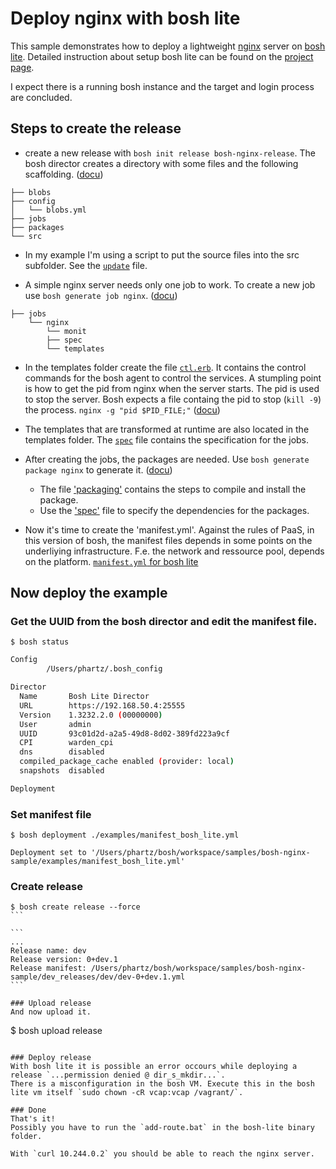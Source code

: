 # Deploy nginx with bosh lite
This sample demonstrates how to deploy a lightweight [nginx](https://nginx.org/) server on [bosh lite](https://github.com/cloudfoundry/bosh-lite). Detailed instruction about setup bosh lite can be found on the [project page](https://github.com/cloudfoundry/bosh-lite).

I expect there is a running bosh instance and the target and login process are concluded.

## Steps to create the release

* create a new release with `bosh init release bosh-nginx-release`. The bosh director creates a directory with some files and the following scaffolding. ([docu](http://bosh.io/docs/create-release.html))
```
├── blobs
├── config
│   └── blobs.yml
├── jobs
├── packages
└── src
```
* In my example I'm using a script to put the source files into the src subfolder. See the [`update`](https://github.com/phartz/bosh-nginx-sample/blob/master/update) file.

* A simple nginx server needs only one job to work. To create a new job use `bosh generate job nginx`. ([docu](http://bosh.io/docs/jobs.html))
```
├── jobs
    └── nginx
        └── monit
        ├── spec      
        └── templates
```
* In the templates folder create the file [`ctl.erb`](https://github.com/phartz/bosh-nginx-sample/blob/master/jobs/nginx/templates/ctl.erb). It contains the control commands for the bosh agent to control the services. A stumpling point is how to get the pid from nginx when the server starts. The pid is used to stop the server. Bosh expects a file containg the pid to stop \(`kill -9`\) the process. `nginx -g "pid $PID_FILE;"` ([docu](https://nginx.org/en/docs/switches.html))

* The templates that are transformed at runtime are also located in the templates folder. The [`spec`](https://github.com/phartz/bosh-nginx-sample/blob/master/jobs/nginx/spec) file contains the specification for the jobs.

* After creating the jobs, the packages are needed. Use `bosh generate package nginx` to generate it. ([docu](http://bosh.io/docs/packages.html))
  * The file ['packaging'](https://github.com/phartz/bosh-nginx-sample/blob/master/packages/nginx/packaging) contains the steps to compile and install the package.
  * Use the ['spec'](https://github.com/phartz/bosh-nginx-sample/blob/master/packages/nginx/spec) file to specify the dependencies for the packages.
  
* Now it's time to create the 'manifest.yml'. Against the rules of PaaS, in this version of bosh, the manifest files depends in some points on the underliying infrastructure. F.e. the network and ressource pool, depends on the platform.  [`manifest.yml` for bosh lite](https://github.com/phartz/bosh-nginx-sample/blob/master/examples/manifest_bosh_lite.yml)

## Now deploy the example
### Get the UUID from the bosh director and edit the manifest file.
```
$ bosh status
```

```bash
Config
        /Users/phartz/.bosh_config

Director
  Name       Bosh Lite Director
  URL        https://192.168.50.4:25555
  Version    1.3232.2.0 (00000000)
  User       admin
  UUID       93c01d2d-a2a5-49d8-8d02-389fd223a9cf
  CPI        warden_cpi
  dns        disabled
  compiled_package_cache enabled (provider: local)
  snapshots  disabled

Deployment
```
### Set manifest file 
```
$ bosh deployment ./examples/manifest_bosh_lite.yml
```

```
Deployment set to '/Users/phartz/bosh/workspace/samples/bosh-nginx-sample/examples/manifest_bosh_lite.yml'
```

### Create release
````
$ bosh create release --force
```

```
...
Release name: dev
Release version: 0+dev.1
Release manifest: /Users/phartz/bosh/workspace/samples/bosh-nginx-sample/dev_releases/dev/dev-0+dev.1.yml
```

### Upload release
And now upload it.
````
$ bosh upload release
```

### Deploy release
With bosh lite it is possible an error occours while deploying a release `...permission denied @ dir_s_mkdir...`.
There is a misconfiguration in the bosh VM. Execute this in the bosh lite vm itself `sudo chown -cR vcap:vcap /vagrant/`.

### Done
That's it! 
Possibly you have to run the `add-route.bat` in the bosh-lite binary folder.

With `curl 10.244.0.2` you should be able to reach the nginx server.
